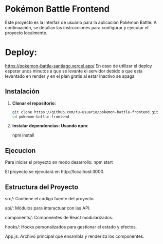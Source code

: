# Pokémon Battle Frontend

Este proyecto es la interfaz de usuario para la aplicación Pokémon Battle. A continuación, se detallan las instrucciones para configurar y ejecutar el proyecto localmente.

# Deploy:
https://pokemon-battle-santiago.vercel.app/
En caso de utilizar el deploy esperar unos minutos a que se levante el servidor debido a que esta levantado en render y en el plan gratis al estar inactivo se apaga

## Instalación

1. **Clonar el repositorio:**

   ```bash
   git clone https://github.com/tu-usuario/pokemon-battle-frontend.git
   cd pokemon-battle-frontend
2. **Instalar dependencias: Usando npm:**

   npm install

## Ejecucion

Para iniciar el proyecto en modo desarrollo:
npm start

El proyecto se ejecutará en http://localhost:3000.

## Estructura del Proyecto
src/: Contiene el código fuente del proyecto.

api/: Módulos para interactuar con las API.

components/: Componentes de React modularizados.

hooks/: Hooks personalizados para gestionar el estado y efectos.

App.js: Archivo principal que ensambla y renderiza los componentes.
